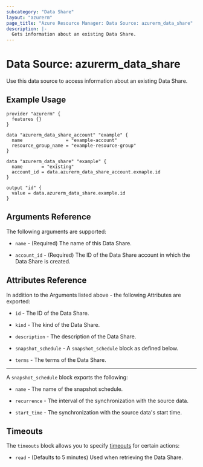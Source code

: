 ```yaml
---
subcategory: "Data Share"
layout: "azurerm"
page_title: "Azure Resource Manager: Data Source: azurerm_data_share"
description: |-
  Gets information about an existing Data Share.
---
```


# Data Source: azurerm_data_share

Use this data source to access information about an existing Data Share.

## Example Usage

```hcl
provider "azurerm" {
  features {}
}

data "azurerm_data_share_account" "example" {
  name                = "example-account"
  resource_group_name = "example-resource-group"
}

data "azurerm_data_share" "example" {
  name       = "existing"
  account_id = data.azurerm_data_share_account.exmaple.id
}

output "id" {
  value = data.azurerm_data_share.example.id
}
```

## Arguments Reference

The following arguments are supported:

* `name` - (Required) The name of this Data Share.

* `account_id` - (Required) The ID of the Data Share account in which the Data Share is created.

## Attributes Reference

In addition to the Arguments listed above - the following Attributes are exported: 

* `id` - The ID of the Data Share.

* `kind` - The kind of the Data Share.

* `description` - The description of the Data Share.

* `snapshot_schedule` - A `snapshot_schedule` block as defined below.

* `terms` - The terms of the Data Share.

---

A `snapshot_schedule` block exports the following:

* `name` - The name of the snapshot schedule.

* `recurrence` - The interval of the synchronization with the source data.

* `start_time` -  The synchronization with the source data's start time.

## Timeouts

The `timeouts` block allows you to specify [timeouts](https://www.terraform.io/docs/configuration/resources.html#timeouts) for certain actions:

* `read` - (Defaults to 5 minutes) Used when retrieving the Data Share.
